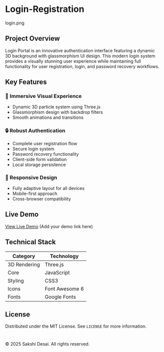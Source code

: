 # Login-Registration

login.png




## Project Overview
Login Portal is an innovative authentication interface featuring a dynamic 3D background with glassmorphism UI design. This modern login system provides a visually stunning user experience while maintaining full functionality for user registration, login, and password recovery workflows.

## Key Features

### 🌈 Immersive Visual Experience
- Dynamic 3D particle system using Three.js
- Glassmorphism design with backdrop filters
- Smooth animations and transitions

### 🔒 Robust Authentication
- Complete user registration flow
- Secure login system
- Password recovery functionality
- Client-side form validation
- Local storage persistence

### 📱 Responsive Design
- Fully adaptive layout for all devices
- Mobile-first approach
- Cross-browser compatibility

## Live Demo
[View Live Demo](#) (Add your demo link here)

## Technical Stack

| Category        | Technology           |
|----------------|---------------------|
| 3D Rendering   | Three.js            |
| Core           |  JavaScript |
| Styling        | CSS3  |
| Icons          | Font Awesome 6       |
| Fonts          | Google Fonts        |

## License
Distributed under the MIT License. See `LICENSE` for more information.

#

© 2025 Sakshi Desai. All rights reserved.
